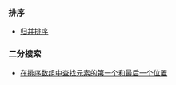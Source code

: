 ### 排序
- [归并排序](src/sort/mergeSort.js)
### 二分搜索
- [在排序数组中查找元素的第一个和最后一个位置](src/binarySearch/code_34.js)